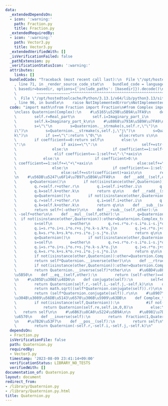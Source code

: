 ```yaml
---
data:
  _extendedDependsOn:
  - icon: ':warning:'
    path: Fraction.py
    title: Fraction.py
  _extendedRequiredBy:
  - icon: ':warning:'
    path: Vector3.py
    title: Vector3.py
  _extendedVerifiedWith: []
  _isVerificationFailed: false
  _pathExtension: py
  _verificationStatusIcon: ':warning:'
  attributes:
    links: []
  bundledCode: "Traceback (most recent call last):\n  File \"/opt/hostedtoolcache/Python/3.13.1/x64/lib/python3.13/site-packages/onlinejudge_verify/documentation/build.py\"\
    , line 71, in _render_source_code_stat\n    bundled_code = language.bundle(stat.path,\
    \ basedir=basedir, options={'include_paths': [basedir]}).decode()\n          \
    \         ~~~~~~~~~~~~~~~^^^^^^^^^^^^^^^^^^^^^^^^^^^^^^^^^^^^^^^^^^^^^^^^^^^^^^^^^^^^^^^^^^\n\
    \  File \"/opt/hostedtoolcache/Python/3.13.1/x64/lib/python3.13/site-packages/onlinejudge_verify/languages/python.py\"\
    , line 96, in bundle\n    raise NotImplementedError\nNotImplementedError\n"
  code: "import math\nfrom Fraction import Fraction\n#from Complex import Complex\n\
    \nclass Quaternion(Complex):\n    #\u5165\u529B\u5B9A\u7FA9\n    def __init__(self,Real_part=0,Imaginary_part_i=0,Imaginary_part_j=0,Imaginary_part_k=0):\n\
    \        self.r=Real_part\n        self.i=Imaginary_part_i\n        self.j=Imaginary_part_j\n\
    \        self.k=Imaginary_part_k\n\n    #\u8868\u793A\u5B9A\u7FA9\n    def __str__(self):\n\
    \        s=\"\"\n        s=Quaternion.__strmake(s,self.r,\"\")\n        s=Quaternion.__strmake(s,self.i,\"\
    i\")\n        s=Quaternion.__strmake(s,self.j,\"j\")\n        s=Quaternion.__strmake(s,self.k,\"\
    k\")\n        if s==\"\":return \"0\"\n        else:return s\n\n    def __strmake(self,coefficient,axis):\n\
    \        if coefficient==0:return self\n        else:\n            if self==\"\
    \":\n                if axis==\"\":\n                    self+=str(coefficient)\n\
    \                else:\n                    if coefficient==1:self+=axis\n   \
    \                 elif coefficient==-1:self+=\"-\"+axis\n                    else:self+=str(coefficient)+axis\n\
    \            else:\n                if coefficient>0:\n                    if\
    \ coefficient==1:self+=\"+\"+axis\n                    else:self+=\"+\"+str(coefficient)+axis\n\
    \                else:\n                    if coefficient==-1:self+=\"-\"+axis\n\
    \                    else:self+=str(coefficient)+axis\n\n        return self\n\
    \n    #\u56DB\u5247\u6F14\u7B97\u5B9A\u7FA9\n    def __add__(self,other):\n  \
    \      q=Quaternion()\n        if not(isinstance(other,Quaternion)):other=Quaternion.Complex_to_Quatrarnion(other)\n\
    \        q.r=self.r+other.r\n        q.i=self.i+other.i\n        q.j=self.j+other.j\n\
    \        q.k=self.k+other.k\n        return q\n\n    def __radd__(self,other):\n\
    \        q=Quaternion()\n        if not(isinstance(other,Quaternion)):other=Quaternion.Complex_to_Quatrarnion(other)\n\
    \        q.r=self.r+other.r\n        q.i=self.i+other.i\n        q.j=self.j+other.j\n\
    \        q.k=self.k+other.k\n        return q\n\n    def __sub__(self,other):\n\
    \        return self+(-other)\n\n    def __rsub__(self,other):\n        return\
    \ -self+other\n\n    def __mul__(self,other):\n        q=Quaternion()\n      \
    \  if not(isinstance(other,Quaternion)):other=Quaternion.Complex_to_Quatrarnion(other)\n\
    \        s=self\n        o=other\n        q.r=s.r*o.r-s.i*o.i-s.j*o.j-s.k*o.k\n\
    \        q.i=s.r*o.i+s.i*o.r+s.j*o.k-s.k*o.j\n        q.j=s.r*o.j+s.j*o.r+s.k*o.i-s.i*o.k\n\
    \        q.k=s.r*o.k+s.k*o.r+s.i*o.j-s.j*o.i\n        return q\n\n    def __rmul__(self,other):\n\
    \        q=Quaternion()\n        if not(isinstance(other,Quaternion)):other=Quaternion.Complex_to_Quatrarnion(other)\n\
    \        s=self\n        o=other\n        q.r=s.r*o.r-s.i*o.i-s.j*o.j-s.k*o.k\n\
    \        q.i=s.r*o.i+s.i*o.r+s.j*o.k-s.k*o.j\n        q.j=s.r*o.j+s.j*o.r+s.k*o.i-s.i*o.k\n\
    \        q.k=s.r*o.k+s.k*o.r+s.i*o.j-s.j*o.i\n        return q\n\n    def __truediv__(self,other):\n\
    \        if not(isinstance(other,Quaternion)):other=Quaternion.Complex_to_Quatrarnion(other)\n\
    \        return self*Quaternion.__inverse(other)\n\n    def __rtruediv__(self,other):\n\
    \        if not(isinstance(other,Quaternion)):other=Quaternion.Complex_to_Quatrarnion(other)\n\
    \        return Quaternion.__inverse(self)*other\n\n    #\u6BD4\u8F03\u6F14\u7B97\
    \u5B50\n    def __eq__(self,other):\n        return (self-other)==Quaternion()\n\
    \n    #\u305D\u306E\u4ED6\n    def conjugate(self):\n        self=Quaternion.Complex_to_Quatrarnion(self)\n\
    \        return Quaternion(self.r,-self.i,-self.j,-self.k)\n\n    def __abs__(self):\n\
    \        return math.sqrt((self*Quaternion.conjugate(self)).r)\n\n    def abs2(self):\n\
    \        return (self*Quaternion.conjugate(self)).r\n\n    #\u8907\u7D20\u6570\
    \u304B\u3089\u56DB\u5143\u6570\u306B\u5909\u63DB\n    def Complex_to_Quatrarnion(self):\n\
    \        if not(isinstance(self,Quaternion)):\n            #if not(isinstance(self,Complex)):self=Complex.Real_to_Complex(self)\n\
    \            return Quaternion(self.re,self.im,0,0)\n        else:\n         \
    \   return self\n\n    #\u6B63\u8CA0\u5224\u5B9A\n\n    #\u8981\u7D04\n\n    #\u9006\
    \u6570\n    def __inverse(self):\n        return  Fraction(1,Quaternion.abs2(self))*Quaternion.conjugate(self)\n\
    \n    #\u7B26\u53F7\n    def __pos__(self):\n        return self\n\n    def __neg__(self):\n\
    \        return Quaternion(-self.r,-self.i,-self.j,-self.k)\n"
  dependsOn:
  - Fraction.py
  isVerificationFile: false
  path: Quaternion.py
  requiredBy:
  - Vector3.py
  timestamp: '2023-08-09 23:41:14+09:00'
  verificationStatus: LIBRARY_NO_TESTS
  verifiedWith: []
documentation_of: Quaternion.py
layout: document
redirect_from:
- /library/Quaternion.py
- /library/Quaternion.py.html
title: Quaternion.py
---
```

